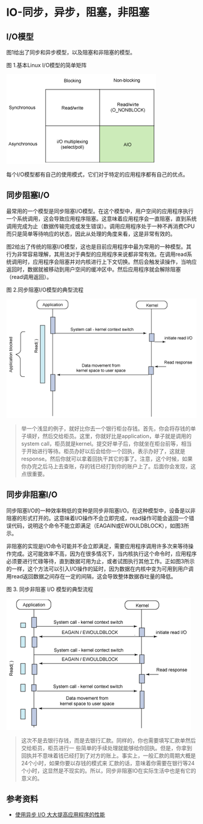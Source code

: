 # IO-同步，异步，阻塞，非阻塞

## I/O模型

图1给出了同步和异步模型，以及阻塞和非阻塞的模型。

图 1.基本Linux I/O模型的简单矩阵

![](img/img-01.png)

每个I/O模型都有自己的使用模式，它们对于特定的应用程序都有自己的优点。

## 同步阻塞I/O

最常用的一个模型是同步阻塞I/O模型。在这个模型中，用户空间的应用程序执行一个系统调用，这会导致应用程序阻塞。这意味着应用程序会一直阻塞，直到系统调用完成为止（数据传输完成或发生错误）。调用应用程序处于一种不再消费CPU而只是简单等待响应的状态，因此从处理的角度来看，这是非常有效的。

图2给出了传统的阻塞I/O模型，这也是目前应用程序中最为常用的一种模型。其行为非常容易理解，其用法对于典型的应用程序来说都非常有效。在调用read系统调用时，应用程序会阻塞并对内核进行上下文切换。然后会触发读操作，当响应返回时，数据就被移动到用户空间的缓冲区中。然后应用程序就会解除阻塞（read调用返回）。

图 2.同步阻塞I/O模型的典型流程

![](img/img-02.png)

> 举一个浅显的例子，就好比你去一个银行柜台存钱。首先，你会将存钱的单子填好，然后交给柜员。这里，你就好比是application，单子就是调用的system call，柜员就是kernel。提交好单子后，你就坐在柜台前等，相当于开始进行等待。柜员办好以后会给你一个回执，表示办好了，这就是 response。然后你就可以拿着回执干其它的事了。注意，这个时候，如果你办完之后马上去查账，存的钱已经打到你的账户上了。后面你会发现，这点很重要。

## 同步非阻塞I/O

同步阻塞I/O的一种效率稍低的变种是同步非阻塞I/O。在这种模型中，设备是以非阻塞的形式打开的。这意味着I/O操作不会立即完成，read操作可能会返回一个错误代码，说明这个命令不能立即满足（EAGAIN或EWOULDBLOCK），如图3所示。

非阻塞的实现是I/O命令可能并不会立即满足，需要应用程序调用许多次来等待操作完成。这可能效率不高，因为在很多情况下，当内核执行这个命令时，应用程序必须要进行忙碌等待，直到数据可用为止，或者试图执行其他工作。正如图3所示的一样，这个方法可以引入I/O操作的延时，因为数据在内核中变为可用到用户调用read返回数据之间存在一定的间隔，这会导致整体数据吞吐量的降低。

图 3. 同步非阻塞 I/O 模型的典型流程

![](img/img-03.png)

> 这次不是去银行存钱，而是去银行汇款。同样的，你也需要填写汇款单然后交给柜员，柜员进行一 些简单的手续处理就能够给你回执。但是，你拿到回执并不意味着钱已经打到了对方的账上。事实上，一般汇款的周期大概是24个小时，如果你要以存钱的模式来 汇款的话，意味着你需要在银行等24个小时，这显然是不现实的。所以，同步非阻塞IO在实际生活中也是有它的意义的。


## 参考资料

* [使用异步 I/O 大大提高应用程序的性能](https://www.ibm.com/developerworks/cn/linux/l-async/)